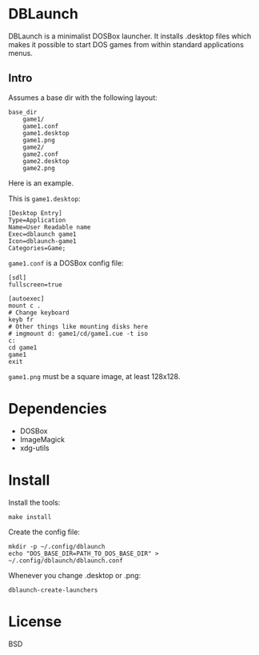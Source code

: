 # DBLaunch

DBLaunch is a minimalist DOSBox launcher. It installs .desktop files which
makes it possible to start DOS games from within standard applications menus.

## Intro

Assumes a base dir with the following layout:

    base_dir
        game1/
        game1.conf
        game1.desktop
        game1.png
        game2/
        game2.conf
        game2.desktop
        game2.png

Here is an example.

This is `game1.desktop`:

    [Desktop Entry]
    Type=Application
    Name=User Readable name
    Exec=dblaunch game1
    Icon=dblaunch-game1
    Categories=Game;

`game1.conf` is a DOSBox config file:

    [sdl]
    fullscreen=true

    [autoexec]
    mount c .
    # Change keyboard
    keyb fr
    # Other things like mounting disks here
    # imgmount d: game1/cd/game1.cue -t iso
    c:
    cd game1
    game1
    exit

`game1.png` must be a square image, at least 128x128.

# Dependencies

- DOSBox
- ImageMagick
- xdg-utils

# Install

Install the tools:

    make install

Create the config file:

    mkdir -p ~/.config/dblaunch
    echo "DOS_BASE_DIR=PATH_TO_DOS_BASE_DIR" > ~/.config/dblaunch/dblaunch.conf

Whenever you change .desktop or .png:

    dblaunch-create-launchers

# License

BSD
